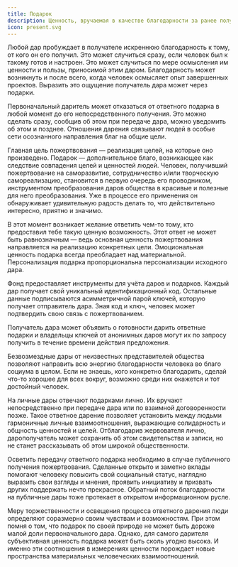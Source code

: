 ```yaml
---
title: Подарок
description: Ценность, вручаемая в качестве благодарности за ранее полученный дар или любую другую поддержку.
icon: present.svg
---
```


Любой дар пробуждает в получателе искреннюю благодарность к тому, от кого он его получил. Это может случиться сразу, если человек был к такому готов и настроен. Это может случиться по мере осмысления им ценности и пользы, приносимой этим даром. Благодарность может возникнуть и после всего, когда человек осмысляет опыт завершенных проектов. Выразить это ощущение получатель дара может через подарки.

Первоначальный даритель может отказаться от ответного подарка в любой момент до его непосредственного получения. Это можно сделать сразу, сообщив об этом при передаче дара, можно уведомить об этом и позднее. Отношения дарения связывают людей в особые сети осознанного направления благ на общие цели.

Главная цель пожертвования — реализация целей, на которые оно произведено. Подарок — дополнительное благо, возникающее как следствие совпадения целей и ценностей людей. Человек, получивший пожертвование на саморазвитие, сотрудничество и/или творческую самореализацию, становится в первую очередь его проводником, инструментом преобразования даров общества в красивые и полезные для него преобразования. Уже в процессе его применения он обнаруживает удивительную радость делать то, что действительно интересно, приятно и значимо.

В этот момент возникает желание ответить чем-то тому, кто предоставил тебе такую ценную возможность. Этот ответ не может быть равнозначным — ведь основная ценность пожертвования направляется на реализацию конкретных цели. Эмоциональная ценность подарка всегда преобладает над материальной. Персонализация подарка пропорциональна персонализации исходного дара.

Фонд предоставляет инструменты для учёта даров и подарков. Каждый дар получает свой уникальный идентификационный код. Остальные данные подписываются асимметричной парой ключей, которую получает отправитель дара. Зная код и ключ, человек может подтвердить свою связь с пожертвованием.

Получатель дара может объявить о готовности дарить ответные подарки и владельцы ключей от анонимных даров могут их по запросу получить в течение времени действия предложения.

Безвозмездные дары от неизвестных представителей общества позволяют направить всю энергию благодарности человека во благо социума в целом. Если не знаешь, кого конкретно благодарить, сделай что-то хорошее для всех вокруг, возможно среди них окажется и тот достойный человек.

На личные дары отвечают подарками лично. Их вручают непосредственно при передаче дара или по взаимной договоренности позже. Такое ответное дарение позволяет установить между людьми гармоничные личные взаимоотношения, выражающие солидарность и общность ценностей и целей. Отблагодарив жервователя лично, дарополучатель может сохранить об этом свидетельства и записи, но не станет рассказывать об этом широкой общественности.

Осветить передачу ответного подарка необходимо в случае публичного получения пожертвования. Сделанные открыто и заметно вклады помогают человеку повысить свой социальный статус, наглядно выразить свои взгляды и мнения, проявить инициативу и призвать других поддержать нечто прекрасное. Обратный поток благодарности на публичные дары тоже протекает в открытом информационном русле.

Меру торжественности и освещения процесса ответного дарения люди определяют соразмерно своим чувствам и возможностям. При этом помня о том, что подарок по своей природе не может быть дороже малой доли первоначального дара. Однако, для самого дарителя субъективная ценность подарка может быть сколь угодно высока. И именно эти соотношения в измерениях ценности порождает новые пространства материальных человеческих взаимоотношений.
